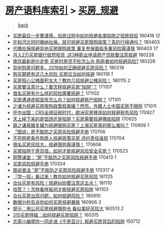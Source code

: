 [房产语料库索引](../../README.md)  > [买房_规避](买房_规避.md)
====
> [back](../README.md)

- [买房最后一步要谨慎，验房过程中如何规避各类陷阱之验房经验](http://jkwz.applinzi.com/ittc/7093355419210875915.html#%E4%B9%B0%E6%88%BF%E6%9C%80%E5%90%8E%E4%B8%80%E6%AD%A5%E8%A6%81%E8%B0%A8%E6%85%8E%EF%BC%8C%E9%AA%8C%E6%88%BF%E8%BF%87%E7%A8%8B%E4%B8%AD%E5%A6%82%E4%BD%95%E8%A7%84%E9%81%BF%E5%90%84%E7%B1%BB%E9%99%B7%E9%98%B1%E4%B9%8B%E9%AA%8C%E6%88%BF%E7%BB%8F%E9%AA%8C) 180418 *12* 
- [在和河北同时缴纳社保，就可规避买房限购政策？真的行得通吗？](http://jkwz.applinzi.com/ittc/7087864855979885575.html#%E5%9C%A8%E5%92%8C%E6%B2%B3%E5%8C%97%E5%90%8C%E6%97%B6%E7%BC%B4%E7%BA%B3%E7%A4%BE%E4%BF%9D%EF%BC%8C%E5%B0%B1%E5%8F%AF%E8%A7%84%E9%81%BF%E4%B9%B0%E6%88%BF%E9%99%90%E8%B4%AD%E6%94%BF%E7%AD%96%EF%BC%9F%E7%9C%9F%E7%9A%84%E8%A1%8C%E5%BE%97%E9%80%9A%E5%90%97%EF%BC%9F) 180403  
- [代缴社保规避异地买房限购政策 重复参保面临多重风险需谨慎](http://jkwz.applinzi.com/ittc/7087758170187629578.html#%E4%BB%A3%E7%BC%B4%E7%A4%BE%E4%BF%9D%E8%A7%84%E9%81%BF%E5%BC%82%E5%9C%B0%E4%B9%B0%E6%88%BF%E9%99%90%E8%B4%AD%E6%94%BF%E7%AD%96+%E9%87%8D%E5%A4%8D%E5%8F%82%E4%BF%9D%E9%9D%A2%E4%B8%B4%E5%A4%9A%E9%87%8D%E9%A3%8E%E9%99%A9%E9%9C%80%E8%B0%A8%E6%85%8E) 180403 *17* 
- [月入2万买房银行依然拒贷, 这3种职业申请房产贷款要注意规避](http://jkwz.applinzi.com/ittc/7075076284483109898.html#%E6%9C%88%E5%85%A52%E4%B8%87%E4%B9%B0%E6%88%BF%E9%93%B6%E8%A1%8C%E4%BE%9D%E7%84%B6%E6%8B%92%E8%B4%B7%2C+%E8%BF%993%E7%A7%8D%E8%81%8C%E4%B8%9A%E7%94%B3%E8%AF%B7%E6%88%BF%E4%BA%A7%E8%B4%B7%E6%AC%BE%E8%A6%81%E6%B3%A8%E6%84%8F%E8%A7%84%E9%81%BF) 180228  
- [南京最新房价走势 买房时房贷不批怎么办 购房者如何规避风险?​](http://jkwz.applinzi.com/ittc/7074312709036573713.html#%E5%8D%97%E4%BA%AC%E6%9C%80%E6%96%B0%E6%88%BF%E4%BB%B7%E8%B5%B0%E5%8A%BF+%E4%B9%B0%E6%88%BF%E6%97%B6%E6%88%BF%E8%B4%B7%E4%B8%8D%E6%89%B9%E6%80%8E%E4%B9%88%E5%8A%9E+%E8%B4%AD%E6%88%BF%E8%80%85%E5%A6%82%E4%BD%95%E8%A7%84%E9%81%BF%E9%A3%8E%E9%99%A9%3F%E2%80%8B) 180226  
- [异地购房问题多，2018如何正确规避买房风险？](http://jkwz.applinzi.com/ittc/7071508477073949702.html#%E5%BC%82%E5%9C%B0%E8%B4%AD%E6%88%BF%E9%97%AE%E9%A2%98%E5%A4%9A%EF%BC%8C2018%E5%A6%82%E4%BD%95%E6%AD%A3%E7%A1%AE%E8%A7%84%E9%81%BF%E4%B9%B0%E6%88%BF%E9%A3%8E%E9%99%A9%EF%BC%9F) 180218  
- [购买期房有这几大风险 买房应当如何规避](http://jkwz.applinzi.com/ittc/7059964179383845899.html#%E8%B4%AD%E4%B9%B0%E6%9C%9F%E6%88%BF%E6%9C%89%E8%BF%99%E5%87%A0%E5%A4%A7%E9%A3%8E%E9%99%A9+%E4%B9%B0%E6%88%BF%E5%BA%94%E5%BD%93%E5%A6%82%E4%BD%95%E8%A7%84%E9%81%BF) 180118 *1* 
- [买房担心公摊面积太大？教你几招规避公摊风险！](http://jkwz.applinzi.com/ittc/7058870423691723782.html#%E4%B9%B0%E6%88%BF%E6%8B%85%E5%BF%83%E5%85%AC%E6%91%8A%E9%9D%A2%E7%A7%AF%E5%A4%AA%E5%A4%A7%EF%BC%9F%E6%95%99%E4%BD%A0%E5%87%A0%E6%8B%9B%E8%A7%84%E9%81%BF%E5%85%AC%E6%91%8A%E9%A3%8E%E9%99%A9%EF%BC%81) 180115 *2* 
- [买房要注意什么？要怎样规避买房“陷阱”？](http://jkwz.applinzi.com/ittc/7033216672624804880.html#%E4%B9%B0%E6%88%BF%E8%A6%81%E6%B3%A8%E6%84%8F%E4%BB%80%E4%B9%88%EF%BC%9F%E8%A6%81%E6%80%8E%E6%A0%B7%E8%A7%84%E9%81%BF%E4%B9%B0%E6%88%BF%E2%80%9C%E9%99%B7%E9%98%B1%E2%80%9D%EF%BC%9F) 171107  
- [借名买房有什么样的风险需要规避？](http://jkwz.applinzi.com/ittc/7031338016046580752.html#%E5%80%9F%E5%90%8D%E4%B9%B0%E6%88%BF%E6%9C%89%E4%BB%80%E4%B9%88%E6%A0%B7%E7%9A%84%E9%A3%8E%E9%99%A9%E9%9C%80%E8%A6%81%E8%A7%84%E9%81%BF%EF%BC%9F) 171102  
- [买房遭遇虚假宣传怎么办？如何规避房产陷阱？](http://jkwz.applinzi.com/ittc/7030915198515414032.html#%E4%B9%B0%E6%88%BF%E9%81%AD%E9%81%87%E8%99%9A%E5%81%87%E5%AE%A3%E4%BC%A0%E6%80%8E%E4%B9%88%E5%8A%9E%EF%BC%9F%E5%A6%82%E4%BD%95%E8%A7%84%E9%81%BF%E6%88%BF%E4%BA%A7%E9%99%B7%E9%98%B1%EF%BC%9F) 171101  
- [之谦为规避买房限购政策假离婚？然而，外籍人士中国买房不限购](http://jkwz.applinzi.com/ittc/7023142269958489104.html#%E4%B9%8B%E8%B0%A6%E4%B8%BA%E8%A7%84%E9%81%BF%E4%B9%B0%E6%88%BF%E9%99%90%E8%B4%AD%E6%94%BF%E7%AD%96%E5%81%87%E7%A6%BB%E5%A9%9A%EF%BC%9F%E7%84%B6%E8%80%8C%EF%BC%8C%E5%A4%96%E7%B1%8D%E4%BA%BA%E5%A3%AB%E4%B8%AD%E5%9B%BD%E4%B9%B0%E6%88%BF%E4%B8%8D%E9%99%90%E8%B4%AD) 171011  
- [环中出国：CRS全球征税时代，欧洲买房移民如何规避税务风险](http://jkwz.applinzi.com/ittc/7017922985569289232.html#%E7%8E%AF%E4%B8%AD%E5%87%BA%E5%9B%BD%EF%BC%9ACRS%E5%85%A8%E7%90%83%E5%BE%81%E7%A8%8E%E6%97%B6%E4%BB%A3%EF%BC%8C%E6%AC%A7%E6%B4%B2%E4%B9%B0%E6%88%BF%E7%A7%BB%E6%B0%91%E5%A6%82%E4%BD%95%E8%A7%84%E9%81%BF%E7%A8%8E%E5%8A%A1%E9%A3%8E%E9%99%A9) 170927  
- [天上掉下来的是馅饼还是陷阱？买房需要规避哪些陷阱](http://jkwz.applinzi.com/ittc/7017290837556462609.html#%E5%A4%A9%E4%B8%8A%E6%8E%89%E4%B8%8B%E6%9D%A5%E7%9A%84%E6%98%AF%E9%A6%85%E9%A5%BC%E8%BF%98%E6%98%AF%E9%99%B7%E9%98%B1%EF%BC%9F%E4%B9%B0%E6%88%BF%E9%9C%80%E8%A6%81%E8%A7%84%E9%81%BF%E5%93%AA%E4%BA%9B%E9%99%B7%E9%98%B1) 170925  
- [薛之谦离婚复婚为规避限购买房？上海买房真的那么难吗？](http://jkwz.applinzi.com/ittc/7011341747639288849.html#%E8%96%9B%E4%B9%8B%E8%B0%A6%E7%A6%BB%E5%A9%9A%E5%A4%8D%E5%A9%9A%E4%B8%BA%E8%A7%84%E9%81%BF%E9%99%90%E8%B4%AD%E4%B9%B0%E6%88%BF%EF%BC%9F%E4%B8%8A%E6%B5%B7%E4%B9%B0%E6%88%BF%E7%9C%9F%E7%9A%84%E9%82%A3%E4%B9%88%E9%9A%BE%E5%90%97%EF%BC%9F) 170909 *1* 
- [「图说」房不胜防之买房风险规避手册](http://jkwz.applinzi.com/ittc/6987249654977528848.html#%E3%80%8C%E5%9B%BE%E8%AF%B4%E3%80%8D%E6%88%BF%E4%B8%8D%E8%83%9C%E9%98%B2%E4%B9%8B%E4%B9%B0%E6%88%BF%E9%A3%8E%E9%99%A9%E8%A7%84%E9%81%BF%E6%89%8B%E5%86%8C) 170706  
- [不符购房条件购房人规避政策买房 违约责任谁担](http://jkwz.applinzi.com/ittc/6986590976242877445.html#%E4%B8%8D%E7%AC%A6%E8%B4%AD%E6%88%BF%E6%9D%A1%E4%BB%B6%E8%B4%AD%E6%88%BF%E4%BA%BA%E8%A7%84%E9%81%BF%E6%94%BF%E7%AD%96%E4%B9%B0%E6%88%BF+%E8%BF%9D%E7%BA%A6%E8%B4%A3%E4%BB%BB%E8%B0%81%E6%8B%85) 170704  
- [借名买房风险大，规避限购需谨慎！](http://jkwz.applinzi.com/ittc/6976195224161223685.html#%E5%80%9F%E5%90%8D%E4%B9%B0%E6%88%BF%E9%A3%8E%E9%99%A9%E5%A4%A7%EF%BC%8C%E8%A7%84%E9%81%BF%E9%99%90%E8%B4%AD%E9%9C%80%E8%B0%A8%E6%85%8E%EF%BC%81) 170606  
- [买房陷阱千奇百怪，如何才能规避风险安全买房？](http://jkwz.applinzi.com/ittc/6970778406420481028.html#%E4%B9%B0%E6%88%BF%E9%99%B7%E9%98%B1%E5%8D%83%E5%A5%87%E7%99%BE%E6%80%AA%EF%BC%8C%E5%A6%82%E4%BD%95%E6%89%8D%E8%83%BD%E8%A7%84%E9%81%BF%E9%A3%8E%E9%99%A9%E5%AE%89%E5%85%A8%E4%B9%B0%E6%88%BF%EF%BC%9F) 170523  
- [网警课堂｜“房”不胜防之买房风险规避手册](http://jkwz.applinzi.com/ittc/6955962856657912837.html#%E7%BD%91%E8%AD%A6%E8%AF%BE%E5%A0%82%EF%BD%9C%E2%80%9C%E6%88%BF%E2%80%9D%E4%B8%8D%E8%83%9C%E9%98%B2%E4%B9%8B%E4%B9%B0%E6%88%BF%E9%A3%8E%E9%99%A9%E8%A7%84%E9%81%BF%E6%89%8B%E5%86%8C) 170413 *1* 
- [买房风险规避手册](http://jkwz.applinzi.com/ittc/6948702080482149380.html#%E4%B9%B0%E6%88%BF%E9%A3%8E%E9%99%A9%E8%A7%84%E9%81%BF%E6%89%8B%E5%86%8C) 170324  
- [图说普法 “房”不胜防之买房风险规避手册](http://jkwz.applinzi.com/ittc/6945921997421937669.html#%E5%9B%BE%E8%AF%B4%E6%99%AE%E6%B3%95+%E2%80%9C%E6%88%BF%E2%80%9D%E4%B8%8D%E8%83%9C%E9%98%B2%E4%B9%8B%E4%B9%B0%E6%88%BF%E9%A3%8E%E9%99%A9%E8%A7%84%E9%81%BF%E6%89%8B%E5%86%8C) 170317 *4* 
- [「学一招」看过来！教你如何规避买房风险](http://jkwz.applinzi.com/ittc/6904411153148412932.html#%E3%80%8C%E5%AD%A6%E4%B8%80%E6%8B%9B%E3%80%8D%E7%9C%8B%E8%BF%87%E6%9D%A5%EF%BC%81%E6%95%99%E4%BD%A0%E5%A6%82%E4%BD%95%E8%A7%84%E9%81%BF%E4%B9%B0%E6%88%BF%E9%A3%8E%E9%99%A9) 161125  
- [合伙买房有风险！规避纠纷要注意这五点！](http://jkwz.applinzi.com/ittc/6898792038903841797.html#%E5%90%88%E4%BC%99%E4%B9%B0%E6%88%BF%E6%9C%89%E9%A3%8E%E9%99%A9%EF%BC%81%E8%A7%84%E9%81%BF%E7%BA%A0%E7%BA%B7%E8%A6%81%E6%B3%A8%E6%84%8F%E8%BF%99%E4%BA%94%E7%82%B9%EF%BC%81) 161110  
- [找茬？！怎样看样板间才能规避买房陷阱](http://jkwz.applinzi.com/ittc/6896231525204362244.html#%E6%89%BE%E8%8C%AC%EF%BC%9F%EF%BC%81%E6%80%8E%E6%A0%B7%E7%9C%8B%E6%A0%B7%E6%9D%BF%E9%97%B4%E6%89%8D%E8%83%BD%E8%A7%84%E9%81%BF%E4%B9%B0%E6%88%BF%E9%99%B7%E9%98%B1) 161103  
- [合伙买房出现问题，如何规避风险？](http://jkwz.applinzi.com/ittc/6876264292399186949.html#%E5%90%88%E4%BC%99%E4%B9%B0%E6%88%BF%E5%87%BA%E7%8E%B0%E9%97%AE%E9%A2%98%EF%BC%8C%E5%A6%82%E4%BD%95%E8%A7%84%E9%81%BF%E9%A3%8E%E9%99%A9%EF%BC%9F) 160910  
- [数据分析告诉你如何买房规避暴跌](http://jkwz.applinzi.com/ittc/6874668280488395780.html#%E6%95%B0%E6%8D%AE%E5%88%86%E6%9E%90%E5%91%8A%E8%AF%89%E4%BD%A0%E5%A6%82%E4%BD%95%E4%B9%B0%E6%88%BF%E8%A7%84%E9%81%BF%E6%9A%B4%E8%B7%8C) 160906 *3* 
- [提示：用公司买房规避限购令 看似美好风险大](http://jkwz.applinzi.com/ittc/6831705958493193220.html#%E6%8F%90%E7%A4%BA%EF%BC%9A%E7%94%A8%E5%85%AC%E5%8F%B8%E4%B9%B0%E6%88%BF%E8%A7%84%E9%81%BF%E9%99%90%E8%B4%AD%E4%BB%A4+%E7%9C%8B%E4%BC%BC%E7%BE%8E%E5%A5%BD%E9%A3%8E%E9%99%A9%E5%A4%A7) 160513 *2* 
- [315买房特辑：如何规避买房陷阱？](http://jkwz.applinzi.com/ittc/6809816534931211269.html#315%E4%B9%B0%E6%88%BF%E7%89%B9%E8%BE%91%EF%BC%9A%E5%A6%82%E4%BD%95%E8%A7%84%E9%81%BF%E4%B9%B0%E6%88%BF%E9%99%B7%E9%98%B1%EF%BC%9F) 160315  
- [恋家小编带你一同走进《千房百计》规避买房背后的陷阱](http://jkwz.applinzi.com/ittc/547650615051713243.html#%E6%81%8B%E5%AE%B6%E5%B0%8F%E7%BC%96%E5%B8%A6%E4%BD%A0%E4%B8%80%E5%90%8C%E8%B5%B0%E8%BF%9B%E3%80%8A%E5%8D%83%E6%88%BF%E7%99%BE%E8%AE%A1%E3%80%8B%E8%A7%84%E9%81%BF%E4%B9%B0%E6%88%BF%E8%83%8C%E5%90%8E%E7%9A%84%E9%99%B7%E9%98%B1) 150712  
